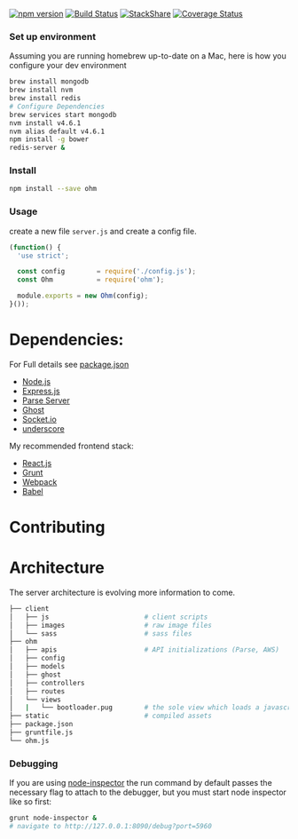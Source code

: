 [![npm version](https://badge.fury.io/js/ohm.svg)](https://badge.fury.io/js/ohm) [![Build Status](https://travis-ci.org/ohmlabs/ohm.svg?branch=master)](https://travis-ci.org/ohmlabs/ohm) [![StackShare](http://img.shields.io/badge/tech-stack-0690fa.svg?style=flat)](http://stackshare.io/camwes/ohm-fm) [![Coverage Status](https://coveralls.io/repos/github/ohmlabs/ohm/badge.svg?branch=master)](https://coveralls.io/github/ohmlabs/ohm?branch=master)
### Set up environment
Assuming you are running homebrew up-to-date on a Mac, here is how you configure your dev environment
```sh
brew install mongodb
brew install nvm
brew install redis
# Configure Dependencies
brew services start mongodb
nvm install v4.6.1
nvm alias default v4.6.1
npm install -g bower
redis-server &
```
### Install
```sh
npm install --save ohm
```
### Usage
create a new file `server.js` and create a config file.
```javascript
(function() {
  'use strict';

  const config        = require('./config.js');
  const Ohm           = require('ohm');

  module.exports = new Ohm(config);
}());
````
# Dependencies:
For Full details see [package.json](https://github.com/ohmlabs/ohm/blob/master/package.json)

* [Node.js](https://nodejs.org/en/)
* [Express.js](http://expressjs.com/guide.html)
* [Parse Server](https://github.com/ParsePlatform/parse-server)
* [Ghost](https://ghost.org/)
* [Socket.io](https://github.com/socketio/socket.io)
* [underscore](http://underscorejs.org/)

My recommended frontend stack:
* [React.js](https://facebook.github.io/react/)
* [Grunt](http://gruntjs.com/)
* [Webpack](https://webpack.github.io/)
* [Babel](https://babeljs.io/)


# Contributing
# Architecture
The server architecture is evolving more information to come.
```sh
├── client
│   ├── js                        # client scripts
│   ├── images                    # raw image files
│   └── sass                      # sass files
├── ohm
│   ├── apis                      # API initializations (Parse, AWS)
│   ├── config
│   ├── models
│   ├── ghost
│   ├── controllers
│   ├── routes
│   └── views                     
│   |   └── bootloader.pug        # the sole view which loads a javascript file
├── static                        # compiled assets
├── package.json
├── gruntfile.js
└── ohm.js
```
### Debugging
If you are using [node-inspector](https://github.com/node-inspector/node-inspector) the run command by default passes the necessary flag to attach to the debugger, but you must start node inspector like so first:
```sh
grunt node-inspector &
# navigate to http://127.0.0.1:8090/debug?port=5960
```
